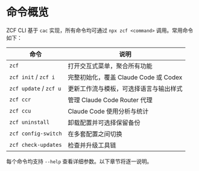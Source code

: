 # 命令概览

ZCF CLI 基于 `cac` 实现，所有命令均可通过 `npx zcf <command>` 调用。常用命令如下：

| 命令 | 说明 |
| --- | --- |
| `zcf` | 打开交互式菜单，聚合所有功能 |
| `zcf init` / `zcf i` | 完整初始化，覆盖 Claude Code 或 Codex |
| `zcf update` / `zcf u` | 更新工作流与模板，可选择语言与输出样式 |
| `zcf ccr` | 管理 Claude Code Router 代理 |
| `zcf ccu` | Claude Code 使用分析与统计 |
| `zcf uninstall` | 卸载配置并可选择保留备份 |
| `zcf config-switch` | 在多套配置之间切换 |
| `zcf check-updates` | 检查并升级工具链 |

每个命令均支持 `--help` 查看详细参数。以下章节将逐一说明。
